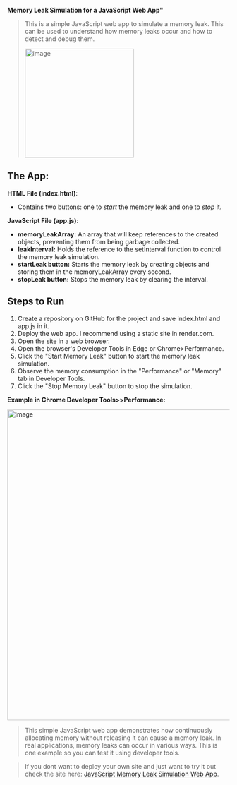 **Memory Leak Simulation for a JavaScript Web App"**

>This is a simple JavaScript web app to simulate a memory leak. This can be used to understand how memory leaks occur and how to detect and debug them.
>
><img width="247" alt="image" src="https://github.com/Buchatech/memoryleakbutton/assets/22551494/30f6b29c-c51a-40da-a87d-738e8e4ea413">


## The App: 
**HTML File (index.html)**:

- Contains two buttons: one to *start* the memory leak and one to *stop* it.

**JavaScript File (app.js)**:

- **memoryLeakArray:** An array that will keep references to the created objects, preventing them from being garbage collected.
- **leakInterval:** Holds the reference to the setInterval function to control the memory leak simulation.
- **startLeak button:** Starts the memory leak by creating objects and storing them in the memoryLeakArray every second.
- **stopLeak button:** Stops the memory leak by clearing the interval.

## Steps to Run
1. Create a repository on GitHub for the project and save index.html and app.js in it.
2. Deploy the web app. I recommend using a static site in render.com.
3. Open the site in a web browser.
4. Open the browser's Developer Tools in Edge or Chrome>Performance.
5. Click the "Start Memory Leak" button to start the memory leak simulation.
6. Observe the memory consumption in the "Performance" or "Memory" tab in Developer Tools.
7. Click the "Stop Memory Leak" button to stop the simulation.

**Example in Chrome Developer Tools>>Performance:**

<img width="704" alt="image" src="https://github.com/Buchatech/memoryleakbutton/assets/22551494/cac82e19-9ad3-40d8-9c6b-41da471e3d0f">



>This simple JavaScript web app demonstrates how continuously allocating memory without releasing it can cause a memory leak. In real applications, memory leaks can occur in various ways. This is one example so you can test it using developer tools.

>If you dont want to deploy your own site and just want to try it out check the site here: [JavaScript Memory Leak Simulation Web App](https://javascript-memory-leak-simulation.onrender.com).
